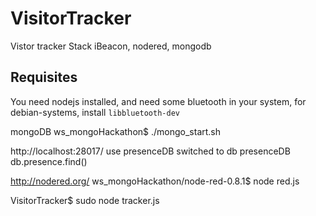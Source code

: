 VisitorTracker
==============

Vistor tracker Stack iBeacon, nodered, mongodb

Requisites
----------

You need nodejs installed, and need some bluetooth in your system, for
debian-systems, install `libbluetooth-dev`




mongoDB
ws_mongoHackathon$ ./mongo_start.sh 

http://localhost:28017/
<mongo console>
use presenceDB
switched to db presenceDB
db.presence.find()

http://nodered.org/
ws_mongoHackathon/node-red-0.8.1$ node red.js 


VisitorTracker$ sudo node tracker.js 

